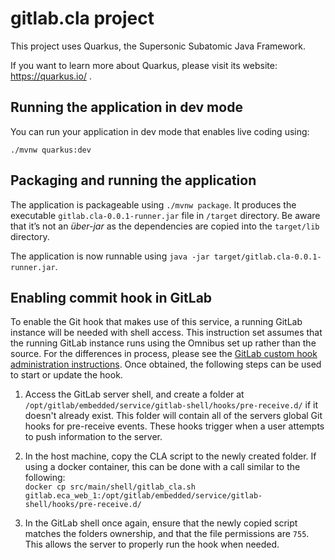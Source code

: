 # gitlab.cla project

This project uses Quarkus, the Supersonic Subatomic Java Framework.

If you want to learn more about Quarkus, please visit its website: https://quarkus.io/ .

## Running the application in dev mode

You can run your application in dev mode that enables live coding using:
```
./mvnw quarkus:dev
```

## Packaging and running the application

The application is packageable using `./mvnw package`.
It produces the executable `gitlab.cla-0.0.1-runner.jar` file in `/target` directory.
Be aware that it’s not an _über-jar_ as the dependencies are copied into the `target/lib` directory.

The application is now runnable using `java -jar target/gitlab.cla-0.0.1-runner.jar`.

## Enabling commit hook in GitLab

To enable the Git hook that makes use of this service, a running GitLab instance will be needed with shell access. This instruction set assumes that the running GitLab instance runs using the Omnibus set up rather than the source. For the differences in process, please see the [GitLab custom hook administration instructions](https://docs.gitlab.com/ee/administration/custom_hooks.html). Once obtained, the following steps can be used to start or update the hook.

1. Access the GitLab server shell, and create a folder at `/opt/gitlab/embedded/service/gitlab-shell/hooks/pre-receive.d/` if it doesn't already exist. This folder will contain all of the servers global Git hooks for pre-receive events. These hooks trigger when a user attempts to push information to the server.  
1. In the host machine, copy the CLA script to the newly created folder. If using a docker container, this can be done with a call similar to the following:  
`docker cp src/main/shell/gitlab_cla.sh gitlab.eca_web_1:/opt/gitlab/embedded/service/gitlab-shell/hooks/pre-receive.d/`

1. In the GitLab shell once again, ensure that the newly copied script matches the folders ownership, and that the file permissions are `755`. This allows the server to properly run the hook when needed.